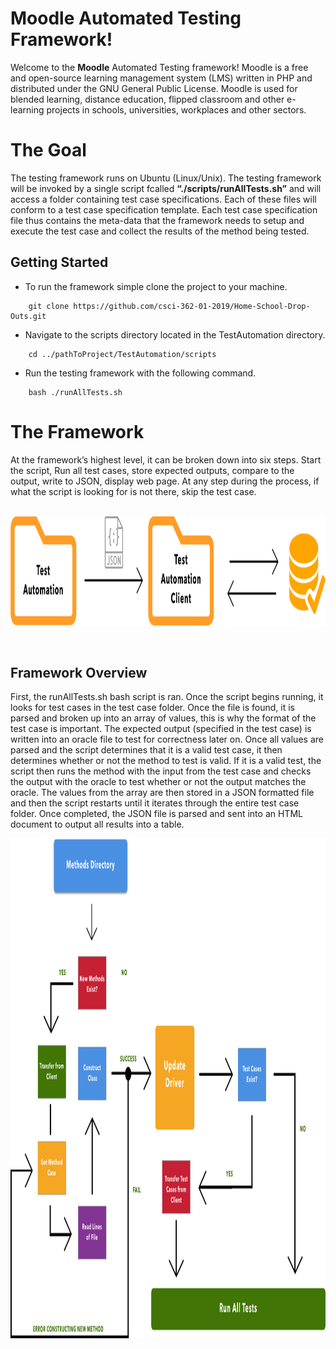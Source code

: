 # Moodle Automated Testing Framework!

Welcome to the **Moodle** Automated Testing framework! Moodle is a free and open-source learning management system (LMS) written in PHP and distributed under the GNU General Public License. Moodle is used for blended learning, distance education, flipped classroom and other e-learning projects in schools, universities, workplaces and other sectors.

# The Goal

The testing framework runs on Ubuntu (Linux/Unix). The testing framework will be invoked by a single script fcalled **“./scripts/runAllTests.sh”** and will access a folder containing test case specifications. Each of these files will conform to a test case specification template. Each test case specification file thus contains the meta-data that the framework needs to setup and execute the test case and collect the results of the method being tested.

## Getting Started

- To run the framework simple clone the project to your machine.
```
    git clone https://github.com/csci-362-01-2019/Home-School-Drop-Outs.git
```

- Navigate to the scripts directory located in the TestAutomation directory.
```
    cd ../pathToProject/TestAutomation/scripts
```
- Run the testing framework with the following command.
```
    bash ./runAllTests.sh
```
# The Framework

At the framework’s highest level, it can be broken down into six steps. Start the script, Run all test cases, store expected outputs, compare to the output, write to JSON, display web page. At any step during the process, if what the script is looking for is not there, skip the test case. 
<br />
<br />

<a target="_blank"><img width="950" height="175" src="https://raw.githubusercontent.com/ctlong12/AutomatedTestingFramework/master/README_IMAGES/Overview_General.png" border="0" alt="High Level Overview"></a>

<br />

## Framework Overview

First, the runAllTests.sh bash script is ran. Once the script begins running, it looks for test cases in the test case folder. Once the file is found, it is parsed and broken up into an array of values, this is why the format of the test case is important. The expected output (specified in the test case) is written into an oracle file to test for correctness later on. Once all values are parsed and the script determines that it is a valid test case, it then determines whether or not the method to test is valid. If it is a valid test, the script then runs the method with the input from the test case and checks the output with the oracle to test whether or not the output matches the oracle. The values from the array are then stored in a JSON formatted file and then the script restarts until it iterates through the entire test case folder. Once completed, the JSON file is parsed and sent into an HTML document to output all results into a table.


<a target="_blank"><img width="950" height="800" src="https://raw.githubusercontent.com/ctlong12/AutomatedTestingFramework/master/README_IMAGES/MethodTesting.png" border="0" alt="High Level Overview"></a>

